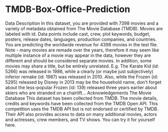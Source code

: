 # TMDB-Box-Office-Prediction
Data Description In this dataset, you are provided with 7398 movies and a variety of metadata obtained from The Movie Database (TMDB). Movies are labeled with id. Data points include cast, crew, plot keywords, budget, posters, release dates, languages, production companies, and countries.  You are predicting the worldwide revenue for 4398 movies in the test file.  Note - many movies are remade over the years, therefore it may seem like multiple instance of a movie may appear in the data, however they are different and should be considered separate movies. In addition, some movies may share a title, but be entirely unrelated.  E.g. The Karate Kid (id: 5266) was released in 1986, while a clearly (or maybe just subjectively) inferior remake (id: 1987) was released in 2010. Also, while the Frozen (id: 5295) released by Disney in 2013 may be the household name, don't forget about the less-popular Frozen (id: 139) released three years earlier about skiers who are stranded on a chairlift...  Acknowledgements The Movie Database  This dataset has been collected from TMDB. The movie details, credits and keywords have been collected from the TMDB Open API. This competition uses the TMDB API but is not endorsed or certified by TMDB. Their API also provides access to data on many additional movies, actors and actresses, crew members, and TV shows. You can try it for yourself here.
